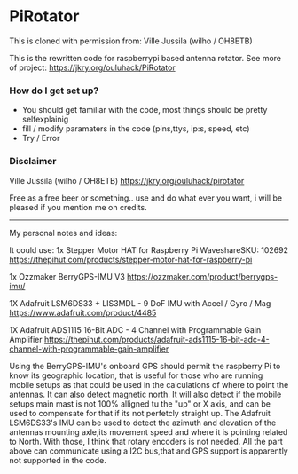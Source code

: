 # PiRotator #
This is cloned with permission from:
Ville Jussila (wilho / OH8ETB)

This is the rewritten code for raspberrypi based antenna rotator.
See more of project: https://jkry.org/ouluhack/PiRotator


### How do I get set up? ###

* You should get familiar with the code, most things should be pretty selfexplainig
* fill / modify paramaters in the code (pins,ttys, ip:s, speed, etc)
* Try / Error


### Disclaimer ###

 Ville Jussila (wilho / OH8ETB)
 https://jkry.org/ouluhack/pirotator
 
 Free as a free beer or something.. 
 use and do what ever you want, i will be pleased if you mention me on credits.

----------------------------------------------------------------------------
My personal notes and ideas:

It could use:
1x Stepper Motor HAT for Raspberry Pi WaveshareSKU: 102692 
https://thepihut.com/products/stepper-motor-hat-for-raspberry-pi

1x Ozzmaker BerryGPS-IMU V3 
https://ozzmaker.com/product/berrygps-imu/

1X Adafruit LSM6DS33 + LIS3MDL - 9 DoF IMU with Accel / Gyro / Mag
https://www.adafruit.com/product/4485

1X Adafruit ADS1115 16-Bit ADC - 4 Channel with Programmable Gain Amplifier
https://thepihut.com/products/adafruit-ads1115-16-bit-adc-4-channel-with-programmable-gain-amplifier

Using the BerryGPS-IMU's onboard GPS should permit the raspberry Pi to know its geographic location, that is useful for those who are running mobile setups as that could be used in the calculations of where to point the antennas. It can also detect magnetic north. It will also detect if the mobile setups main mast is not 100% alligned tu the "up" or X axis, and can be used to compensate for that if its not perfetcly straight up.
The Adafruit LSM6DS33's IMU can be used to detect the azimuth and elevation of the antennas mounting axle,its movement speed and where it is pointing related to North.
With those, I think that rotary encoders is not needed.
All the part above can communicate using a I2C bus,that and GPS support is apparently not supported in the code.
